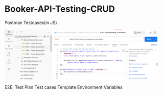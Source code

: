 # Booker-API-Testing-CRUD

Postman Testcases(in JS)

![image alt](https://github.com/Neha5497/Booker-API-Testing-CRUD/blob/3432071255ad14099046001ead2470b70bbf18f1/Postman%20Testcases(in%20JS).png?raw=true)

E2E, Test Plan
Test cases Template
Environment Variables
